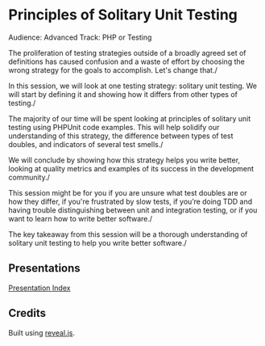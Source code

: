 # Principles of Solitary Unit Testing

Audience: Advanced
Track: PHP or Testing

The proliferation of testing strategies outside of a broadly agreed set of definitions has caused confusion and a waste of effort by choosing the wrong strategy for the goals to accomplish. Let's change that./

In this session, we will look at one testing strategy: solitary unit testing. We will start by defining it and showing how it differs from other types of testing./

The majority of our time will be spent looking at principles of solitary unit testing using PHPUnit code examples. This will help solidify our understanding of this strategy, the difference between types of test doubles, and indicators of several test smells./

We will conclude by showing how this strategy helps you write better, looking at quality metrics and examples of its success in the development community./

This session might be for you if you are unsure what test doubles are or how they differ, if you're frustrated by slow tests, if you’re doing TDD and having trouble distinguishing between unit and integration testing, or if you want to learn how to write better software./

The key takeaway from this session will be a thorough understanding of solitary unit testing to help you write better software./

## Presentations

[Presentation Index](//josephdpurcell.github.io/principles-of-solitary-unit-testing/)

## Credits

Built using [reveal.js](https://github.com/hakimel/reveal.js).

